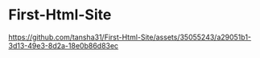 # First-Html-Site

https://github.com/tansha31/First-Html-Site/assets/35055243/a29051b1-3d13-49e3-8d2a-18e0b86d83ec

